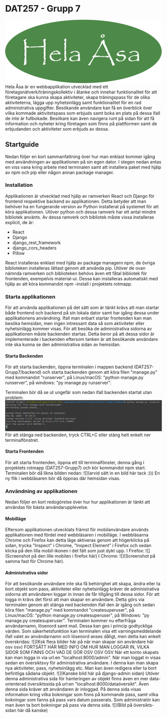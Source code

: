 # DAT257 - Grupp 7
![](https://github.com/suarvid/DAT257-Grupp7/blob/master/src/Components/Logo3.png)
Hela Åsa är en webbapplikation utvecklad med ett företagsnätverk/träningskollektiv i åtanke och innehar funktionalitet för att företagare ska kunna skapa aktiviteter, skapa träningspass för de olika aktiviteterna, lägga upp nyhetsinlägg samt funktionalitet för en rad administrativa uppgifter.
Besökande användare kan få en överblick över vilka kommade aktivitetspass som erbjuds samt boka en plats på dessa ifall de inte är fullbokade. Besökare kan även navigera runt på sidan för att få information och nyheter kring företagen som finns på plattformen samt de erbjudanden och aktiviteter som erbjuds av dessa.
## Startguide
Nedan följer en kort sammanfattning över hur man enklast kommer igång med användningen av applikationen på sin egen dator.
I stegen nedan antas en viss vana kring arbete med terminalen samt att installera paket med hjälp av npm och pip eller någon annan package manager.
### Installation
Applikationen är utvecklad med hjälp av ramverken React och Django för frontend respektive backend av applikationen.
Detta betyder att man behöver ha en fungerande version av Python installerat på systemet för att köra applikationen.
Utöver python och dessa ramverk har ett antal mindre bibliotek använts. 
Av dessa ramverk och bibliotek måste vissa installeras explicit, de är:
* React
* Django
* django_rest_framework
* django_cors_headers
* Pillow

React installeras enklast med hjälp av package managern npm, de övriga biblioteken installeras lättast genom att använda pip.
Utöver de ovan nämnda ramverken och biblioteken behövs även ett fåtal bibliotek för frontenden, exempelvis material-ui.
Dessa kan installeras automatiskt med hjälp av att köra kommandot npm -install i projektets rotmapp.

### Starta applikationen
För att använda applikationen på det sätt som är tänkt krävs att man startar både frontend och backend på sin lokala dator samt har igång dessa under applikationens användning. Ifall man enbart startar frontenden kan man besöka hemsidan, men ingen intressant data så som aktiviteter eller nyhetsinlägg kommer visas. För att besöka de administrativa sidorna av applikationen måste backenden startas. Detta beror på att dessa sidor är implementerade i backenden eftersom tanken är att besökande användare inte ska kunna se den administrativa sidan av hemsidan.
#### Starta Backenden
För att starta backenden, öppna terminalen i mappen backend (DAT257-Grupp7/backend) och starta backenden genom att köra filen "manage.py" med kommandot "runserver", på Linux/macOS: "python manage.py runserver", på windows: "py manage.py runserver".

Terminalen bör då se ut ungefär som nedan ifall backenden startat utan problem:
![terminalen](https://github.com/suarvid/DAT257-Grupp7/blob/master/terminal.png)
För att stänga ned backenden, tryck CTRL+C eller stäng helt enkelt ner terminalfönstret.

#### Starta Frontenden
För att starta frontenden, öppna ett till terminalfönster, denna gång i projektets rotmapp (DAT257-Grupp7) och kör kommandot npm start. Terminalen bör då likna bilden nedan:
![](arvid sätt in en bild här tack :)))
En ny flik i webbläsaren bör då öppnas där hemsidan visas.


### Användning av applikationen
Nedan följer en kort redogörelse över hur hur applikationen är tänkt att användas för bästa användarupplevelse.
#### Mobilläge
Eftersom applikationen utvecklats främst för mobilanvändare används applikationen med fördel med webbläsaren i mobilläge.
I webbläsarna Chrome och Firefox kan detta läge aktiveras genom att högerklicka på sidan, trycka "Inspect" i Chrome, "Inspect Element" i Firefox och sedan klicka på den lilla mobil-ikonen i det fält som just dykt upp.
I Firefox:
![](Screenshot på den lille mobilen i firefox här)
I Chrome:
![](Screenshot på samma fast för Chrome här).

#### Administrativa sidor
För att besökande användare inte ska få behörighet att skapa, ändra eller ta bort objekt som pass, aktiviteter eller nyhetsinlägg kräver de administrativa sidorna att användaren loggar in innan de får tillgång till dessa sidor.
För att logga in krävs det först att man skapar en användare.
Detta görs via terminalen genom att stänga ned backenden ifall den är igång och sedan köra filen "manage.py" med kommandot "createsuperuser", på Linux/macOS: "python manage.py createsuperuser", på Windows: "py manage.py createsuperuser".
Terminalen kommer nu efterfråga användarnamn, lösenord samt mail. Dessa kan ges i princip godtyckliga värden. Som säkerhetsfunktion kan terminalen visa ett varningsmeddelande ifall valet av användarnamn och lösenord anses dåligt, men detta kan enkelt överskridas:
![](Ksk flera bilder här på när man skapar sin användare här osv osv)
FORTSÄTT HÄR MED INFO OM HUR MAN LOGGAR IN, VILKA SIDOR SOM FINNS OCH VAD DE GÖR OSV OSV OSV
När ett konto skapats kan man logga in via url:en "localhost:8000/admin".
När man loggat in visas sedan en översiktsvy för administrativa användare. I denna kan man skapa nya aktiviteter, pass, nyhetsinlägg etc. Man kan även redigera eller ta bort befintliga sådana objekt.
![](Kanske bild här på django-admin sidan)
Utöver denna administrativa sida för hanteringen av objekt finns även en mer data-orienterad översiktssida på url:en "localhost:8000/dataöversikt". Även denna sida kräver att användaren är inloggad.
På denna sida visas information kring vilka bokningar som finns på kommande pass, samt vilka bokningar som fanns på pass vars datum passerats. Som administratör kan man även ta bort bokningar på pass via denna sida.
![](Bild på översikts-sidan här då kanske)

